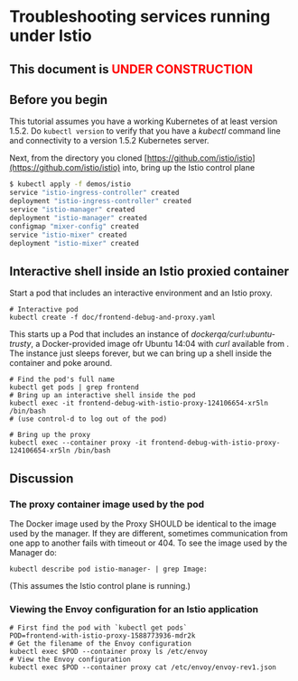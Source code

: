 # Troubleshooting services running under Istio

## This document is <span style="color:red">UNDER CONSTRUCTION</span>

## Before you begin

This tutorial assumes you have a working Kubernetes of at least version 1.5.2.  Do `kubectl version` to verify
that you have a _kubectl_ command line and connectivity to a version 1.5.2 Kubernetes server.

Next, from the directory you cloned [https://github.com/istio/istio](https://github.com/istio/istio) into, 
bring up the Istio control plane

```bash
$ kubectl apply -f demos/istio
service "istio-ingress-controller" created
deployment "istio-ingress-controller" created
service "istio-manager" created
deployment "istio-manager" created
configmap "mixer-config" created
service "istio-mixer" created
deployment "istio-mixer" created
```

## Interactive shell inside an Istio proxied container

Start a pod that includes an interactive environment and an Istio proxy.

```
# Interactive pod
kubectl create -f doc/frontend-debug-and-proxy.yaml
```

This starts up a Pod that includes an instance of <i>dockerqa/curl:ubuntu-trusty</i>, a Docker-provided
image ofr Ubuntu 14:04 with <i>curl</i> available from <bash>.  The instance just sleeps forever, but we can
bring up a shell inside the container and poke around.

```
# Find the pod's full name
kubectl get pods | grep frontend
# Bring up an interactive shell inside the pod
kubectl exec -it frontend-debug-with-istio-proxy-124106654-xr5ln /bin/bash
# (use control-d to log out of the pod)

# Bring up the proxy
kubectl exec --container proxy -it frontend-debug-with-istio-proxy-124106654-xr5ln /bin/bash
```



## Discussion

### The proxy container image used by the pod

The Docker image used by the Proxy SHOULD be identical to the image used by the manager.  If they are different,
sometimes communication from one app to another fails with timeout or 404.  To see the image used by the Manager do:

```
kubectl describe pod istio-manager- | grep Image:
```

(This assumes the Istio control plane is running.)

### Viewing the Envoy configuration for an Istio application

```
# First find the pod with `kubectl get pods`
POD=frontend-with-istio-proxy-1588773936-mdr2k
# Get the filename of the Envoy configuration
kubectl exec $POD --container proxy ls /etc/envoy
# View the Envoy configuration
kubectl exec $POD --container proxy cat /etc/envoy/envoy-rev1.json
```


